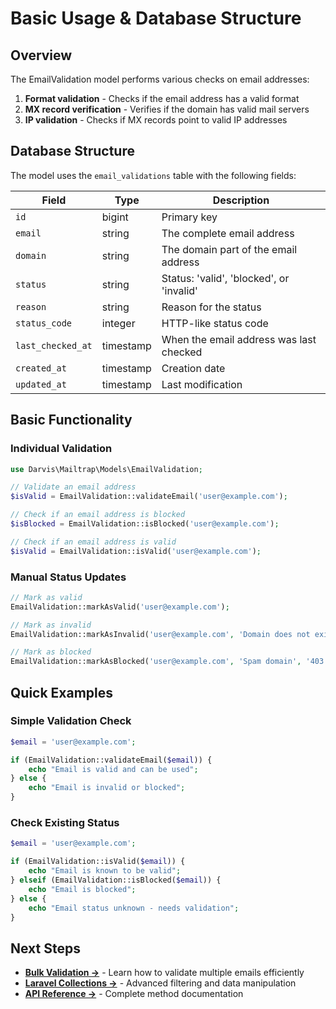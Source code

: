 # Basic Usage & Database Structure

## Overview

The EmailValidation model performs various checks on email addresses:

1. **Format validation** - Checks if the email address has a valid format
2. **MX record verification** - Verifies if the domain has valid mail servers
3. **IP validation** - Checks if MX records point to valid IP addresses

## Database Structure

The model uses the `email_validations` table with the following fields:

| Field | Type | Description |
|-------|------|-------------|
| `id` | bigint | Primary key |
| `email` | string | The complete email address |
| `domain` | string | The domain part of the email address |
| `status` | string | Status: 'valid', 'blocked', or 'invalid' |
| `reason` | string | Reason for the status |
| `status_code` | integer | HTTP-like status code |
| `last_checked_at` | timestamp | When the email address was last checked |
| `created_at` | timestamp | Creation date |
| `updated_at` | timestamp | Last modification |

## Basic Functionality

### Individual Validation

```php
use Darvis\Mailtrap\Models\EmailValidation;

// Validate an email address
$isValid = EmailValidation::validateEmail('user@example.com');

// Check if an email address is blocked
$isBlocked = EmailValidation::isBlocked('user@example.com');

// Check if an email address is valid
$isValid = EmailValidation::isValid('user@example.com');
```

### Manual Status Updates

```php
// Mark as valid
EmailValidation::markAsValid('user@example.com');

// Mark as invalid
EmailValidation::markAsInvalid('user@example.com', 'Domain does not exist');

// Mark as blocked
EmailValidation::markAsBlocked('user@example.com', 'Spam domain', '403');
```

## Quick Examples

### Simple Validation Check

```php
$email = 'user@example.com';

if (EmailValidation::validateEmail($email)) {
    echo "Email is valid and can be used";
} else {
    echo "Email is invalid or blocked";
}
```

### Check Existing Status

```php
$email = 'user@example.com';

if (EmailValidation::isValid($email)) {
    echo "Email is known to be valid";
} elseif (EmailValidation::isBlocked($email)) {
    echo "Email is blocked";
} else {
    echo "Email status unknown - needs validation";
}
```

## Next Steps

- **[Bulk Validation →](./bulk-validation.md)** - Learn how to validate multiple emails efficiently
- **[Laravel Collections →](./laravel-collections.md)** - Advanced filtering and data manipulation
- **[API Reference →](./api-reference.md)** - Complete method documentation
